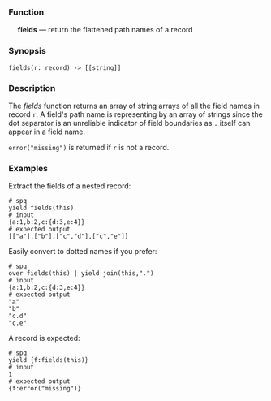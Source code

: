 ### Function

&emsp; **fields** &mdash; return the flattened path names of a record

### Synopsis

```
fields(r: record) -> [[string]]
```

### Description

The _fields_ function returns an array of string arrays of all the field names in record `r`.
A field's path name is representing by an array of strings since the dot
separator is an unreliable indicator of field boundaries as `.` itself
can appear in a field name.

`error("missing")` is returned if `r` is not a record.

### Examples

Extract the fields of a nested record:
```mdtest-spq
# spq
yield fields(this)
# input
{a:1,b:2,c:{d:3,e:4}}
# expected output
[["a"],["b"],["c","d"],["c","e"]]
```

Easily convert to dotted names if you prefer:
```mdtest-spq
# spq
over fields(this) | yield join(this,".")
# input
{a:1,b:2,c:{d:3,e:4}}
# expected output
"a"
"b"
"c.d"
"c.e"
```

A record is expected:
```mdtest-spq
# spq
yield {f:fields(this)}
# input
1
# expected output
{f:error("missing")}
```
